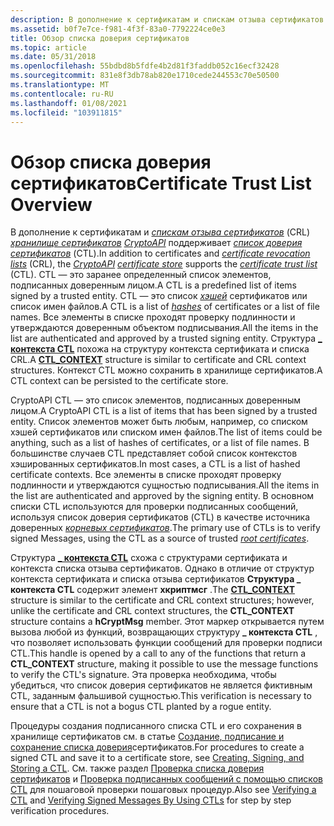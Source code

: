 ```yaml
---
description: В дополнение к сертификатам и спискам отзыва сертификатов (CRL) хранилище сертификатов CryptoAPI поддерживает список доверия сертификатов (CTL).
ms.assetid: b0f7e7ce-f981-4f3f-83a0-7792224ce0e3
title: Обзор списка доверия сертификатов
ms.topic: article
ms.date: 05/31/2018
ms.openlocfilehash: 55bdbd8b5fdfe4b2d81f3faddb052c16ecf32428
ms.sourcegitcommit: 831e8f3db78ab820e1710cede244553c70e50500
ms.translationtype: MT
ms.contentlocale: ru-RU
ms.lasthandoff: 01/08/2021
ms.locfileid: "103911815"
---
```

# <a name="certificate-trust-list-overview"></a><span data-ttu-id="47242-103">Обзор списка доверия сертификатов</span><span class="sxs-lookup"><span data-stu-id="47242-103">Certificate Trust List Overview</span></span>

<span data-ttu-id="47242-104">В дополнение к сертификатам и [*спискам отзыва сертификатов*](../secgloss/c-gly.md) (CRL) [*хранилище сертификатов*](../secgloss/c-gly.md) [*CryptoAPI*](../secgloss/c-gly.md) поддерживает [*список доверия сертификатов*](../secgloss/c-gly.md) (CTL).</span><span class="sxs-lookup"><span data-stu-id="47242-104">In addition to certificates and [*certificate revocation lists*](../secgloss/c-gly.md) (CRL), the [*CryptoAPI*](../secgloss/c-gly.md) [*certificate store*](../secgloss/c-gly.md) supports the [*certificate trust list*](../secgloss/c-gly.md) (CTL).</span></span> <span data-ttu-id="47242-105">CTL — это заранее определенный список элементов, подписанных доверенным лицом.</span><span class="sxs-lookup"><span data-stu-id="47242-105">A CTL is a predefined list of items signed by a trusted entity.</span></span> <span data-ttu-id="47242-106">CTL — это список [*хэшей*](../secgloss/h-gly.md) сертификатов или список имен файлов.</span><span class="sxs-lookup"><span data-stu-id="47242-106">A CTL is a list of [*hashes*](../secgloss/h-gly.md) of certificates or a list of file names.</span></span> <span data-ttu-id="47242-107">Все элементы в списке проходят проверку подлинности и утверждаются доверенным объектом подписывания.</span><span class="sxs-lookup"><span data-stu-id="47242-107">All the items in the list are authenticated and approved by a trusted signing entity.</span></span> <span data-ttu-id="47242-108">Структура [**\_ контекста CTL**](/windows/desktop/api/Wincrypt/ns-wincrypt-ctl_context) похожа на структуру контекста сертификата и списка CRL.</span><span class="sxs-lookup"><span data-stu-id="47242-108">A [**CTL\_CONTEXT**](/windows/desktop/api/Wincrypt/ns-wincrypt-ctl_context) structure is similar to certificate and CRL context structures.</span></span> <span data-ttu-id="47242-109">Контекст CTL можно сохранить в хранилище сертификатов.</span><span class="sxs-lookup"><span data-stu-id="47242-109">A CTL context can be persisted to the certificate store.</span></span>

<span data-ttu-id="47242-110">CryptoAPI CTL — это список элементов, подписанных доверенным лицом.</span><span class="sxs-lookup"><span data-stu-id="47242-110">A CryptoAPI CTL is a list of items that has been signed by a trusted entity.</span></span> <span data-ttu-id="47242-111">Список элементов может быть любым, например, со списком хэшей сертификатов или списком имен файлов.</span><span class="sxs-lookup"><span data-stu-id="47242-111">The list of items could be anything, such as a list of hashes of certificates, or a list of file names.</span></span> <span data-ttu-id="47242-112">В большинстве случаев CTL представляет собой список контекстов хэшированных сертификатов.</span><span class="sxs-lookup"><span data-stu-id="47242-112">In most cases, a CTL is a list of hashed certificate contexts.</span></span> <span data-ttu-id="47242-113">Все элементы в списке проходят проверку подлинности и утверждаются сущностью подписывания.</span><span class="sxs-lookup"><span data-stu-id="47242-113">All the items in the list are authenticated and approved by the signing entity.</span></span> <span data-ttu-id="47242-114">В основном списки CTL используются для проверки подписанных сообщений, используя список доверия сертификатов (CTL) в качестве источника доверенных [*корневых сертификатов*](../secgloss/r-gly.md).</span><span class="sxs-lookup"><span data-stu-id="47242-114">The primary use of CTLs is to verify signed Messages, using the CTL as a source of trusted [*root certificates*](../secgloss/r-gly.md).</span></span>

<span data-ttu-id="47242-115">Структура [**\_ контекста CTL**](/windows/desktop/api/Wincrypt/ns-wincrypt-ctl_context) схожа с структурами сертификата и контекста списка отзыва сертификатов. Однако в отличие от структур контекста сертификата и списка отзыва сертификатов **Структура \_ контекста CTL** содержит элемент **хкриптмсг** .</span><span class="sxs-lookup"><span data-stu-id="47242-115">The [**CTL\_CONTEXT**](/windows/desktop/api/Wincrypt/ns-wincrypt-ctl_context) structure is similar to the certificate and CRL context structures; however, unlike the certificate and CRL context structures, the **CTL\_CONTEXT** structure contains a **hCryptMsg** member.</span></span> <span data-ttu-id="47242-116">Этот маркер открывается путем вызова любой из функций, возвращающих структуру **\_ контекста CTL** , что позволяет использовать функции сообщений для проверки подписи CTL.</span><span class="sxs-lookup"><span data-stu-id="47242-116">This handle is opened by a call to any of the functions that return a **CTL\_CONTEXT** structure, making it possible to use the message functions to verify the CTL's signature.</span></span> <span data-ttu-id="47242-117">Эта проверка необходима, чтобы убедиться, что список доверия сертификатов не является фиктивным CTL, заданным фальшивой сущностью.</span><span class="sxs-lookup"><span data-stu-id="47242-117">This verification is necessary to ensure that a CTL is not a bogus CTL planted by a rogue entity.</span></span>

<span data-ttu-id="47242-118">Процедуры создания подписанного списка CTL и его сохранения в хранилище сертификатов см. в статье [Создание, подписание и сохранение списка доверия](creating-signing-and-storing-a-ctl.md)сертификатов.</span><span class="sxs-lookup"><span data-stu-id="47242-118">For procedures to create a signed CTL and save it to a certificate store, see [Creating, Signing, and Storing a CTL](creating-signing-and-storing-a-ctl.md).</span></span> <span data-ttu-id="47242-119">См. также раздел [Проверка списка доверия сертификатов](verifying-a-ctl.md) и [Проверка подписанных сообщений с помощью списков CTL](verifying-signed-messages-by-using-ctls.md) для пошаговой проверки пошаговых процедур.</span><span class="sxs-lookup"><span data-stu-id="47242-119">Also see [Verifying a CTL](verifying-a-ctl.md) and [Verifying Signed Messages By Using CTLs](verifying-signed-messages-by-using-ctls.md) for step by step verification procedures.</span></span>

 

 
